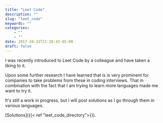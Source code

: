 ```yaml
---
title: "Leet Code"
description: ""
slug: "leet_code"
keywords: ""
categories: 
    - ""
    - ""
date: 2017-10-31T21:28:43-05:00
draft: false
---
```

I was recently introduced to Leet Code by a colleague and have taken a liking to it. 

Upon some further research I have learned that is is very prominent for companies to take problems from these in coding interviews. That in combination with the fact that I am trying to learn more languages made me want to try it. 

It's still a work in progress, but I will post solutions as I go through them in various languages.

[Solutions]({{< ref "leet_code_directory">}}).
